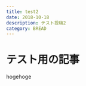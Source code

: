 ```yaml
---
title: test2
date: 2018-10-18
description: テスト投稿2
category: BREAD
---
```

# テスト用の記事
hogehoge
